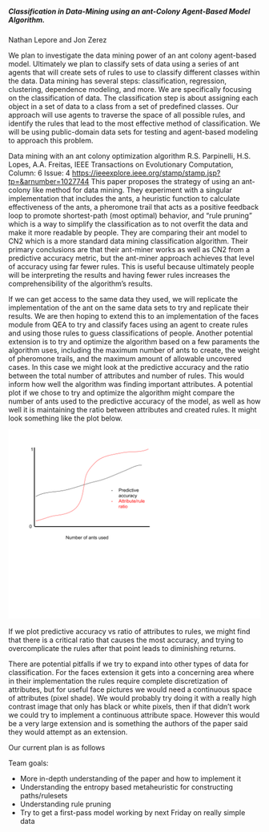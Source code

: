 ##### Classification in Data-Mining using an ant-Colony Agent-Based Model Algorithm. 
 
Nathan Lepore and Jon Zerez
 
We plan to investigate the data mining power of an ant colony agent-based model. 
Ultimately we plan to classify sets of data using a series of ant agents that will 
create sets of rules to use to classify different classes within the data. Data mining 
has several steps: classification, regression, clustering, dependence modeling, and more. 
We are specifically focusing on the classification of data. The classification step 
is about assigning each object in a set of data to a class from a set of predefined classes.
Our approach will use agents to traverse the space of all possible rules, and identify the rules 
that lead to the most effective method of classification. 
We will be using public-domain data sets for testing and agent-based modeling to approach this problem. 
 
Data mining with an ant colony optimization algorithm 
R.S. Parpinelli, H.S. Lopes, A.A. Freitas, IEEE Transactions on Evolutionary Computation, Column: 6 Issue: 4 
https://ieeexplore.ieee.org/stamp/stamp.jsp?tp=&arnumber=1027744
This paper proposes the strategy of using an ant-colony like method for data mining.
They experiment with a singular implementation that includes the ants, a heuristic function
to calculate effectiveness of the ants, a pheromone trail that acts as a positive feedback loop 
to promote shortest-path (most optimal) behavior, and “rule pruning” which is a way to simplify 
the classification as to not overfit the data and make it more readable by people. 
They are comparing their ant model to CN2 which is a more standard data mining classification algorithm. 
Their primary conclusions are that their ant-miner works as well as CN2 from a predictive accuracy metric, 
but the ant-miner approach achieves that level of accuracy using far fewer rules. 
This is useful because ultimately people will be interpreting the results and having fewer rules increases the 
comprehensibility of the algorithm’s results. 
 
If we can get access to the same data they used, we will replicate the implementation of the ant on the same data sets
to try and replicate their results. We are then hoping to extend this to an implementation of the faces module from QEA
to try and classify faces using an agent to create rules and using those rules to guess classifications of people. 
Another potential extension is to try and optimize the algorithm based on a few paraments the algorithm uses, 
including the maximum number of ants to create, the weight of pheromone trails, and the maximum amount of allowable uncovered cases.
In this case we might look at the predictive accuracy and the ratio between the total number of attributes and number of rules. 
This would inform how well the algorithm was finding important attributes.
A potential plot if we chose to try and optimize the algorithm might compare the number of ants used to the predictive accuracy
of the model, as well as how well it is maintaining the ratio between attributes and created rules. 
It might look something like the plot below.

![](pp2_potentialplot.png)

If we plot predictive accuracy vs ratio of attributes to rules, we might find that there is a critical ratio that causes
the most accuracy, and trying to overcomplicate the rules after that point leads to diminishing returns.  
 
There are potential pitfalls if we try to expand into other types of data for classification.
For the faces extension it gets into a concerning area where in their implementation the rules require complete
discretization of attributes,  but for useful face pictures we would need a continuous space of attributes (pixel shade).
We would probably try doing it with a really high contrast image that only has black or white pixels, 
then if that didn’t work we could try to implement a continuous attribute space.
However this would be a very large extension and is something the authors of the paper said they would attempt as an extension. 
 
Our current plan is as follows

Team goals: 
- More in-depth understanding of the paper and how to implement it
- Understanding the entropy based metaheuristic for constructing paths/rulesets
- Understanding rule pruning
- Try to get a first-pass model working by next Friday on really simple data
	
